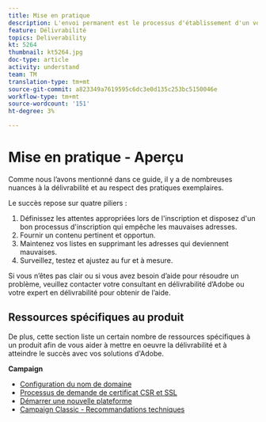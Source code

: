 ```yaml
---
title: Mise en pratique
description: L'envoi permanent est le processus d'établissement d'un volume d'envoi et d'une stratégie cohérents afin de maintenir la réputation des fournisseurs de services Internet.
feature: Délivrabilité
topics: Deliverability
kt: 5264
thumbnail: kt5264.jpg
doc-type: article
activity: understand
team: TM
translation-type: tm+mt
source-git-commit: a823349a7619595c6dc3e0d135c253bc5150046e
workflow-type: tm+mt
source-wordcount: '151'
ht-degree: 3%

---
```



# Mise en pratique - Aperçu

Comme nous l’avons mentionné dans ce guide, il y a de nombreuses nuances à la délivrabilité et au respect des pratiques exemplaires.

Le succès repose sur quatre piliers :

1. Définissez les attentes appropriées lors de l&#39;inscription et disposez d&#39;un bon processus d&#39;inscription qui empêche les mauvaises adresses.
2. Fournir un contenu pertinent et opportun.
3. Maintenez vos listes en supprimant les adresses qui deviennent mauvaises.
4. Surveillez, testez et ajustez au fur et à mesure.

Si vous n’êtes pas clair ou si vous avez besoin d’aide pour résoudre un problème, veuillez contacter votre consultant en délivrabilité d’Adobe ou votre expert en délivrabilité pour obtenir de l’aide.

## Ressources spécifiques au produit

De plus, cette section liste un certain nombre de ressources spécifiques à un produit afin de vous aider à mettre en oeuvre la délivrabilité et à atteindre le succès avec vos solutions d&#39;Adobe.

**Campaign**

* [Configuration du nom de domaine](/help/putting-it-in-practice/ac-domain-name-setup.md)
* [Processus de demande de certificat CSR et SSL](/help/putting-it-in-practice/ac-ssl-certificate-request.md)
* [Démarrer une nouvelle plateforme](/help/putting-it-in-practice/ac-starting-new-platform.md)
* [Campaign Classic - Recommandations techniques](/help/putting-it-in-practice/acc-technical-recommendations.md)
